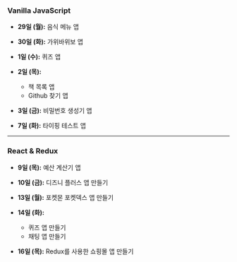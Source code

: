 ### Vanilla JavaScript

- **29일 (월):** 음식 메뉴 앱

- **30일 (화):** 가위바위보 앱

- **1일 (수):** 퀴즈 앱

- **2일 (목):** 
  - 책 목록 앱
  - Github 찾기 앱

- **3일 (금):** 비밀번호 생성기 앱

- **7일 (화):** 타이핑 테스트 앱 

- - -- - -- - -- - -
### React & Redux

- **9일 (목):** 예산 계산기 앱

- **10일 (금):** 디즈니 플러스 앱 만들기

- **13일 (월):** 포켓몬 포켓덱스 앱 만들기

- **14일 (화):** 
  - 퀴즈 앱 만들기
  - 채팅 앱 만들기

- **16일 (목):** Redux를 사용한 쇼핑몰 앱 만들기